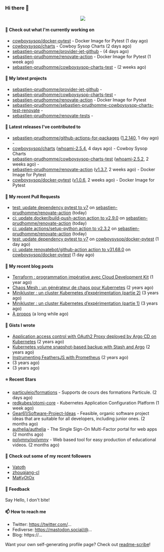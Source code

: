 ### Hi there 👋

<p align="center"><img src="https://github-readme-stats.vercel.app/api?username=sebastien-prudhomme&show_icons=true&locale=en"/></p>

#### 👷 Check out what I'm currently working on

- [cowboysysop/docker-pytest](https://github.com/cowboysysop/docker-pytest) - Docker Image for Pytest (1 day ago)
- [cowboysysop/charts](https://github.com/cowboysysop/charts) - Cowboy Sysop Charts (2 days ago)
- [sebastien-prudhomme/provider-jet-github](https://github.com/sebastien-prudhomme/provider-jet-github) -  (4 days ago)
- [sebastien-prudhomme/renovate-action](https://github.com/sebastien-prudhomme/renovate-action) - Docker Image for Pytest (1 week ago)
- [sebastien-prudhomme/cowboysysop-charts-test](https://github.com/sebastien-prudhomme/cowboysysop-charts-test) -  (2 weeks ago)

#### 🌱 My latest projects

- [sebastien-prudhomme/provider-jet-github](https://github.com/sebastien-prudhomme/provider-jet-github) - 
- [sebastien-prudhomme/cowboysysop-charts-test](https://github.com/sebastien-prudhomme/cowboysysop-charts-test) - 
- [sebastien-prudhomme/renovate-action](https://github.com/sebastien-prudhomme/renovate-action) - Docker Image for Pytest
- [sebastien-prudhomme/sebastien-prudhomme-cowboysysop-charts-test-renovate](https://github.com/sebastien-prudhomme/sebastien-prudhomme-cowboysysop-charts-test-renovate) - 
- [sebastien-prudhomme/renovate-tests](https://github.com/sebastien-prudhomme/renovate-tests) - 

#### 🔭 Latest releases I've contributed to

- [sebastien-prudhomme/github-actions-for-packages](https://github.com/sebastien-prudhomme/github-actions-for-packages) ([1.2.140](https://github.com/sebastien-prudhomme/github-actions-for-packages/releases/tag/1.2.140), 1 day ago) - 
- [cowboysysop/charts](https://github.com/cowboysysop/charts) ([whoami-2.5.4](https://github.com/cowboysysop/charts/releases/tag/whoami-2.5.4), 4 days ago) - Cowboy Sysop Charts
- [sebastien-prudhomme/cowboysysop-charts-test](https://github.com/sebastien-prudhomme/cowboysysop-charts-test) ([whoami-2.5.2](https://github.com/sebastien-prudhomme/cowboysysop-charts-test/releases/tag/whoami-2.5.2), 2 weeks ago) - 
- [sebastien-prudhomme/renovate-action](https://github.com/sebastien-prudhomme/renovate-action) ([v1.3.7](https://github.com/sebastien-prudhomme/renovate-action/releases/tag/v1.3.7), 2 weeks ago) - Docker Image for Pytest
- [cowboysysop/docker-pytest](https://github.com/cowboysysop/docker-pytest) ([v1.0.6](https://github.com/cowboysysop/docker-pytest/releases/tag/v1.0.6), 2 weeks ago) - Docker Image for Pytest

#### 🔨 My recent Pull Requests

- [test: update dependency pytest to v7](https://github.com/sebastien-prudhomme/renovate-action/pull/86) on [sebastien-prudhomme/renovate-action](https://github.com/sebastien-prudhomme/renovate-action) (today)
- [ci: update docker/build-push-action action to v2.9.0](https://github.com/sebastien-prudhomme/renovate-action/pull/85) on [sebastien-prudhomme/renovate-action](https://github.com/sebastien-prudhomme/renovate-action) (today)
- [ci: update actions/setup-python action to v2.3.2](https://github.com/sebastien-prudhomme/renovate-action/pull/84) on [sebastien-prudhomme/renovate-action](https://github.com/sebastien-prudhomme/renovate-action) (today)
- [test: update dependency pytest to v7](https://github.com/cowboysysop/docker-pytest/pull/37) on [cowboysysop/docker-pytest](https://github.com/cowboysysop/docker-pytest) (1 day ago)
- [ci: update renovatebot/github-action action to v31.68.0](https://github.com/cowboysysop/docker-pytest/pull/36) on [cowboysysop/docker-pytest](https://github.com/cowboysysop/docker-pytest) (1 day ago)

#### 📜 My recent blog posts

- [Terraform : programmation impérative avec Cloud Development Kit](https://www.cowboysysop.com/post/terraform-programmation-imperative-avec-cloud-development-kit/) (1 year ago)
- [Chaos Mesh : un générateur de chaos pour Kubernetes](https://www.cowboysysop.com/post/chaos-mesh-un-generateur-de-chaos-pour-kubernetes/) (2 years ago)
- [Minikluster : un cluster Kubernetes d’expérimentation (partie 2)](https://www.cowboysysop.com/post/minikluster-un-cluster-kubernetes-d-experimentation-partie-2/) (3 years ago)
- [Minikluster : un cluster Kubernetes d’expérimentation (partie 1)](https://www.cowboysysop.com/post/minikluster-un-cluster-kubernetes-d-experimentation-partie-1/) (3 years ago)
- [À propos](https://www.cowboysysop.com/page/a-propos/) (a long while ago)

#### 📓 Gists I wrote

- [Application access control with OAuth2 Proxy deployed by Argo CD on Kubernetes](https://gist.github.com/c90af146c465305087d5f5a55990ca71) (2 years ago)
- [Kubernetes volume snapshot-based backup with Stash and Argo](https://gist.github.com/c53e870dc6b4987fefa4c36ea9f1187c) (2 years ago)
- [Instrumenting FeathersJS with Prometheus](https://gist.github.com/93ab307c8c03a9c5fdb1ff728f413855) (2 years ago)
- [](https://gist.github.com/9827398f4f792569e56351ac56e80b80) (3 years ago)
- [](https://gist.github.com/064f0ea019c9ff37b71ebc023c0a0c6b) (3 years ago)

#### ⭐ Recent Stars

- [particuleio/formations](https://github.com/particuleio/formations) - Supports de cours des formations Particule. (2 days ago)
- [redkubes/otomi-core](https://github.com/redkubes/otomi-core) - Kubernetes Application Configuration Platform (1 week ago)
- [Gear61/Software-Project-Ideas](https://github.com/Gear61/Software-Project-Ideas) - Feasible, organic software project ideas that are suitable for all developers, including junior ones. (2 months ago)
- [authelia/authelia](https://github.com/authelia/authelia) - The Single Sign-On Multi-Factor portal for web apps (2 months ago)
- [polymny/polymny](https://github.com/polymny/polymny) - Web based tool for easy production of educational videos. (2 months ago)

#### 👯 Check out some of my recent followers

- [Vatoth](https://github.com/Vatoth)
- [zhouqiang-cl](https://github.com/zhouqiang-cl)
- [MaKyOtOx](https://github.com/MaKyOtOx)

#### 💬 Feedback

Say Hello, I don't bite!

#### 📫 How to reach me

- Twitter: https://twitter.com/...
- Fediverse: https://mastodon.social/@...
- Blog: https://...

Want your own self-generating profile page? Check out [readme-scribe](https://github.com/muesli/readme-scribe)!

